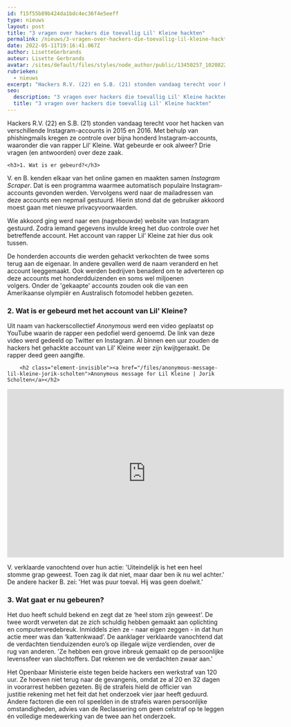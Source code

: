 ```yaml
---
id: f15f55b89b424da1bdc4ec36f4e5eeff
type: nieuws
layout: post
title: "3 vragen over hackers die toevallig Lil' Kleine hackten"
permalink: /nieuws/3-vragen-over-hackers-die-toevallig-lil-kleine-hackten/
date: 2022-05-11T19:16:41.067Z
author: LisetteGerbrands
auteur: Lisette Gerbrands
avatar: /sites/default/files/styles/node_author/public/13450257_10208224020345949_4749455365629855480_n.jpg?itok=bu9Jk8Bo
rubrieken:
  - nieuws
excerpt: "Hackers R.V. (22) en S.B. (21) stonden vandaag terecht voor het hacken van verschillende Instagram-accounts in 2015 en 2016. Met behulp van phishingmails kregen ze controle over bijna honderd Instagram-accounts, waaronder die van rapper Lil' Kleine. Wat gebeurde er ook alweer? Drie vragen (en antwoorden) over deze zaak.  "
seo:
  description: "3 vragen over hackers die toevallig Lil' Kleine hackten"
  title: "3 vragen over hackers die toevallig Lil' Kleine hackten"
---
```

Hackers R.V. (22) en S.B. (21) stonden vandaag terecht voor het hacken van verschillende Instagram-accounts in 2015 en 2016. Met behulp van phishingmails kregen ze controle over bijna honderd Instagram-accounts, waaronder die van rapper Lil' Kleine. Wat gebeurde er ook alweer? Drie vragen (en antwoorden) over deze zaak.  

    <h3>1. Wat is er gebeurd?</h3>
<p>V. en B. kenden elkaar van het online gamen en maakten samen <em>Instagram Scraper</em>. Dat is een programma waarmee automatisch populaire Instagram-accounts gevonden werden. Vervolgens werd naar de mailadressen van deze accounts een nepmail gestuurd. Hierin stond dat de gebruiker akkoord moest gaan met nieuwe privacyvoorwaarden. </p>
<p>Wie akkoord ging werd naar een (nagebouwde) website van Instagram gestuurd. Zodra iemand gegevens invulde kreeg het duo controle over het betreffende account. Het account van rapper Lil' Kleine zat hier dus ook tussen.</p>
<p>De honderden accounts die werden gehackt verkochten de twee soms terug aan de eigenaar. In andere gevallen werd de naam veranderd en het account leeggemaakt. Ook werden bedrijven benaderd om te adverteren op deze accounts met honderdduizenden en soms wel miljoenen volgers. Onder de 'gekaapte' accounts zouden ook die van een Amerikaanse olympiër en Australisch fotomodel hebben gezeten.</p>
<h3>2. Wat is er gebeurd met het account van Lil' Kleine? </h3>
<p>Uit naam van hackerscollectief <em>Anonymous </em>werd een video geplaatst op YouTube waarin de rapper een pedofiel werd genoemd. De link van deze video werd gedeeld op Twitter en Instagram. Al binnen een uur zouden de hackers het gehackte account van Lil' Kleine weer zijn kwijtgeraakt. De rapper deed geen aangifte.<div class="media media-element-container media-default"><div id="file-536293" class="file file-video file-video-youtube">

        <h2 class="element-invisible"><a href="/files/anonymous-message-lil-kleine-jorik-scholten">Anonymous message for Lil Kleine | Jorik Scholten</a></h2>
    
  
  <div class="content">
    <div class="media-youtube-video media-element file-default media-youtube-1">
  <iframe class="media-youtube-player" width="640" height="390" title="Anonymous message for Lil Kleine | Jorik Scholten" src="https://www.youtube.com/embed/tcWUdZmQQJ8?wmode=opaque&controls=" name="Anonymous message for Lil Kleine | Jorik Scholten" frameborder="0" allowfullscreen="">Video van Anonymous message for Lil Kleine | Jorik Scholten</iframe>
</div>
  </div>

  
</div>
</div>
<p>V. verklaarde vanochtend over hun actie: 'Uiteindelijk is het een heel stomme grap geweest. Toen zag ik dat niet, maar daar ben ik nu wel achter.' De andere hacker B. zei: 'Het was puur toeval. Hij was geen doelwit.'</p>
<h3>3. Wat gaat er nu gebeuren?</h3>
<p>Het duo heeft schuld bekend en zegt dat ze ‘heel stom zijn geweest’. De twee wordt verweten dat ze zich schuldig hebben gemaakt aan oplichting en computervredebreuk. Inmiddels zien ze - naar eigen zeggen - in dat hun actie meer was dan ‘kattenkwaad’. De aanklager verklaarde vanochtend dat de verdachten tienduizenden euro’s op illegale wijze verdienden, over de rug van anderen. 'Ze hebben een grove inbreuk gemaakt op de persoonlijke levenssfeer van slachtoffers. Dat rekenen we de verdachten zwaar aan.'</p>
<p>Het Openbaar Ministerie eiste tegen beide hackers een werkstraf van 120 uur. Ze hoeven niet terug naar de gevangenis, omdat ze al 20 en 32 dagen in voorarrest hebben gezeten. Bij de strafeis hield de officier van justitie rekening met het feit dat het onderzoek vier jaar heeft geduurd. Andere factoren die een rol speelden in de strafeis waren persoonlijke omstandigheden, advies van de Reclassering om geen celstraf op te leggen én volledige medewerking van de twee aan het onderzoek.</p>  
